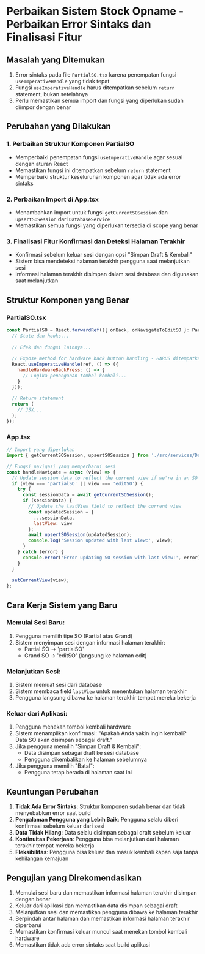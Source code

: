 # Perbaikan Sistem Stock Opname - Perbaikan Error Sintaks dan Finalisasi Fitur

## Masalah yang Ditemukan
1. Error sintaks pada file `PartialSO.tsx` karena penempatan fungsi `useImperativeHandle` yang tidak tepat
2. Fungsi `useImperativeHandle` harus ditempatkan sebelum `return` statement, bukan setelahnya
3. Perlu memastikan semua import dan fungsi yang diperlukan sudah diimpor dengan benar

## Perubahan yang Dilakukan

### 1. Perbaikan Struktur Komponen PartialSO
- Memperbaiki penempatan fungsi `useImperativeHandle` agar sesuai dengan aturan React
- Memastikan fungsi ini ditempatkan sebelum `return` statement
- Memperbaiki struktur keseluruhan komponen agar tidak ada error sintaks

### 2. Perbaikan Import di App.tsx
- Menambahkan import untuk fungsi `getCurrentSOSession` dan `upsertSOSession` dari `DatabaseService`
- Memastikan semua fungsi yang diperlukan tersedia di scope yang benar

### 3. Finalisasi Fitur Konfirmasi dan Deteksi Halaman Terakhir
- Konfirmasi sebelum keluar sesi dengan opsi "Simpan Draft & Kembali"
- Sistem bisa mendeteksi halaman terakhir pengguna saat melanjutkan sesi
- Informasi halaman terakhir disimpan dalam sesi database dan digunakan saat melanjutkan

## Struktur Komponen yang Benar

### PartialSO.tsx
```javascript
const PartialSO = React.forwardRef(({ onBack, onNavigateToEditSO }: PartialSOProps, ref) => {
  // State dan hooks...
  
  // Efek dan fungsi lainnya...
  
  // Expose method for hardware back button handling - HARUS ditempatkan sebelum return
  React.useImperativeHandle(ref, () => ({
    handleHardwareBackPress: () => {
      // Logika penanganan tombol kembali...
    }
  }));
  
  // Return statement
  return (
    // JSX...
  );
});
```

### App.tsx
```javascript
// Import yang diperlukan
import { getCurrentSOSession, upsertSOSession } from './src/services/DatabaseService';

// Fungsi navigasi yang memperbarui sesi
const handleNavigate = async (view) => {
  // Update session data to reflect the current view if we're in an SO session
  if (view === 'partialSO' || view === 'editSO') {
    try {
      const sessionData = await getCurrentSOSession();
      if (sessionData) {
        // Update the lastView field to reflect the current view
        const updatedSession = {
          ...sessionData,
          lastView: view
        };
        await upsertSOSession(updatedSession);
        console.log('Session updated with last view:', view);
      }
    } catch (error) {
      console.error('Error updating SO session with last view:', error);
    }
  }
  
  setCurrentView(view);
};
```

## Cara Kerja Sistem yang Baru

### Memulai Sesi Baru:
1. Pengguna memilih tipe SO (Partial atau Grand)
2. Sistem menyimpan sesi dengan informasi halaman terakhir:
   - Partial SO → 'partialSO'
   - Grand SO → 'editSO' (langsung ke halaman edit)

### Melanjutkan Sesi:
1. Sistem memuat sesi dari database
2. Sistem membaca field `lastView` untuk menentukan halaman terakhir
3. Pengguna langsung dibawa ke halaman terakhir tempat mereka bekerja

### Keluar dari Aplikasi:
1. Pengguna menekan tombol kembali hardware
2. Sistem menampilkan konfirmasi: "Apakah Anda yakin ingin kembali? Data SO akan disimpan sebagai draft."
3. Jika pengguna memilih "Simpan Draft & Kembali":
   - Data disimpan sebagai draft ke sesi database
   - Pengguna dikembalikan ke halaman sebelumnya
4. Jika pengguna memilih "Batal":
   - Pengguna tetap berada di halaman saat ini

## Keuntungan Perubahan
1. **Tidak Ada Error Sintaks**: Struktur komponen sudah benar dan tidak menyebabkan error saat build
2. **Pengalaman Pengguna yang Lebih Baik**: Pengguna selalu diberi konfirmasi sebelum keluar dari sesi
3. **Data Tidak Hilang**: Data selalu disimpan sebagai draft sebelum keluar
4. **Kontinuitas Pekerjaan**: Pengguna bisa melanjutkan dari halaman terakhir tempat mereka bekerja
5. **Fleksibilitas**: Pengguna bisa keluar dan masuk kembali kapan saja tanpa kehilangan kemajuan

## Pengujian yang Direkomendasikan
1. Memulai sesi baru dan memastikan informasi halaman terakhir disimpan dengan benar
2. Keluar dari aplikasi dan memastikan data disimpan sebagai draft
3. Melanjutkan sesi dan memastikan pengguna dibawa ke halaman terakhir
4. Berpindah antar halaman dan memastikan informasi halaman terakhir diperbarui
5. Memastikan konfirmasi keluar muncul saat menekan tombol kembali hardware
6. Memastikan tidak ada error sintaks saat build aplikasi